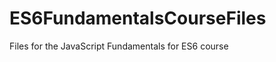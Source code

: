 ES6FundamentalsCourseFiles
==========================

Files for the JavaScript Fundamentals for ES6 course
